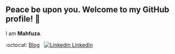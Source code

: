 ## Peace be upon you. Welcome to my GitHub profile! 👋 

I am **Mahfuza**.



:octocat: [Blog](https://medium.com/@mhmohona)
&nbsp;
[![Linkedin](https://i.stack.imgur.com/gVE0j.png) LinkedIn](https://www.linkedin.com/in/mhmohona)


<!--
&nbsp;
[![GitHub](https://i.stack.imgur.com/tskMh.png) GitHub](https://github.com/mhmohona)

**mhmohona/mhmohona** is a ✨ _special_ ✨ repository because its `README.md` (this file) appears on your GitHub profile.


- :computer: I like to speak in **Python** ![python](https://user-images.githubusercontent.com/14244685/87302738-c22db200-c533-11ea-8eff-98f5cb8b39df.jpg)
- 🔭 I’m currently working on **Machine learning** and **Natural Language Processing** :robot:
- 🌱 I’m currently learning **Microsoft Azure Machine Learning** ![azure](https://user-images.githubusercontent.com/14244685/87303432-fd7cb080-c534-11ea-8788-5531ae0ad480.jpg)
- 👯 I’m looking to collaborate on **ML related open source projects** ![os](https://user-images.githubusercontent.com/14244685/87303852-a4f9e300-c535-11ea-90b1-82e213193b15.png)
- 🤔 I’m looking for help with **Microsoft Azure** ![azure](https://user-images.githubusercontent.com/14244685/87302736-c22db200-c533-11ea-9ed2-f7e6b310b4a7.jpg)
- 💬 Ask me about **Microsoft technologies** ![microsoft](https://user-images.githubusercontent.com/14244685/87302731-bfcb5800-c533-11ea-8546-8eace4111866.jpg)
- ⚡ Fun fact: **I don't Google, I Bing** ![bing](https://user-images.githubusercontent.com/14244685/87302740-c2c64880-c533-11ea-85b8-75a7ea80a3cd.jpg)
- 📫 Community I am majorly involved with: **[Microsoft Technical Community - Bangladesh](https://www.facebook.com/groups/techcom.bd
)** 

-->

<!--
- 😄 My fav: 



----

![DifficultLimpingBubblefish-small](https://user-images.githubusercontent.com/14244685/87203964-90470080-c325-11ea-97b6-2da5a6e0ddbb.gif)

> Reason I chose programming as my career as I enjoy coding - facing problems, finding it's solution, implementing; the whole process is so satisfying! And I chose to ML because it is so fascinating how in different ways AI, ML is making our life easier, changing our life in better way. 

-->
